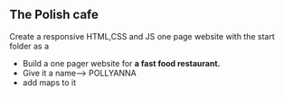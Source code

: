 ## The Polish cafe
Create a responsive HTML,CSS  and JS one page website with the start folder as a
- Build a one pager website for **a fast food restaurant.**
- Give it a name--> POLLYANNA
- add maps to it
